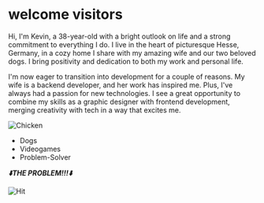 # welcome visitors

Hi, I'm Kevin, a 38-year-old with a bright outlook on life and a strong commitment to everything I do. I live in the heart of picturesque Hesse, Germany, in a cozy home I share with my amazing wife and our two beloved dogs. I bring positivity and dedication to both my work and personal life.

I'm now eager to transition into development for a couple of reasons. My wife is a backend developer, and her work has inspired me. Plus, I've always had a passion for new technologies. I see a great opportunity to combine my skills as a graphic designer with frontend development, merging creativity with tech in a way that excites me.


![Chicken](https://as2.ftcdn.net/v2/jpg/05/79/50/05/1000_F_579500581_TGFXIIAb4hM6gB9XVEKMEELzQDs6kQhX.jpg)

- Dogs
- Videogames
- Problem-Solver

***:arrow_down:THE PROBLEM!!!:arrow_down:***

![Hit](https://media.giphy.com/media/v1.Y2lkPTc5MGI3NjExN2N3ZGFoYzc5MnZ2c3Y0amNscm1jM2F6emN2N3NicnJuaWdtd3R0OCZlcD12MV9pbnRlcm5hbF9naWZfYnlfaWQmY3Q9Zw/UDGHSuv6ZZRpUInXzL/giphy.gif)
